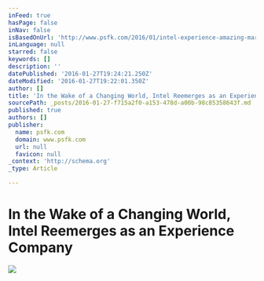 ```yaml
---
inFeed: true
hasPage: false
inNav: false
isBasedOnUrl: 'http://www.psfk.com/2016/01/intel-experience-amazing-marketing-campaign-experience-company.html'
inLanguage: null
starred: false
keywords: []
description: ''
datePublished: '2016-01-27T19:24:21.250Z'
dateModified: '2016-01-27T19:22:01.350Z'
author: []
title: 'In the Wake of a Changing World, Intel Reemerges as an Experience Company'
sourcePath: _posts/2016-01-27-f715a2f0-a153-478d-a00b-98c85358643f.md
published: true
authors: []
publisher:
  name: psfk.com
  domain: www.psfk.com
  url: null
  favicon: null
_context: 'http://schema.org'
_type: Article

---
```

# In the Wake of a Changing World, Intel Reemerges as an Experience Company
![](http://www.psfk.com/wp-content/uploads/2016/01/intel-amazing-experience-psfk.com_.png)